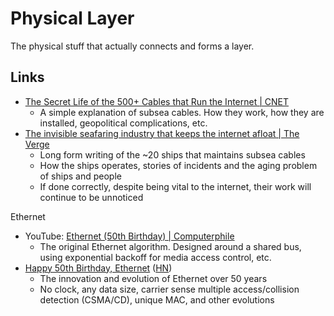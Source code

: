 # Physical Layer

The physical stuff that actually connects and forms a layer.

## Links

- [The Secret Life of the 500+ Cables that Run the Internet | CNET](https://www.cnet.com/home/internet/features/the-secret-life-of-the-500-cables-that-run-the-internet/)
  - A simple explanation of subsea cables. How they work, how they are
    installed, geopolitical complications, etc.
- [The invisible seafaring industry that keeps the internet afloat | The Verge](https://www.theverge.com/c/24070570/internet-cables-undersea-deep-repair-ships)
  - Long form writing of the ~20 ships that maintains subsea cables
  - How the ships operates, stories of incidents and the aging problem of ships
    and people
  - If done correctly, despite being vital to the internet, their work will
    continue to be unnoticed

Ethernet

- YouTube:
  [Ethernet (50th Birthday) | Computerphile](https://youtu.be/TkOVgkcrvbg)
  - The original Ethernet algorithm. Designed around a shared bus, using
    exponential backoff for media access control, etc.
- [Happy 50th Birthday, Ethernet](https://blog.apnic.net/2023/06/29/happy-50th-birthday-ethernet/)
  ([HN](https://news.ycombinator.com/item?id=36517832))
  - The innovation and evolution of Ethernet over 50 years
  - No clock, any data size, carrier sense multiple access/collision detection
    (CSMA/CD), unique MAC, and other evolutions
